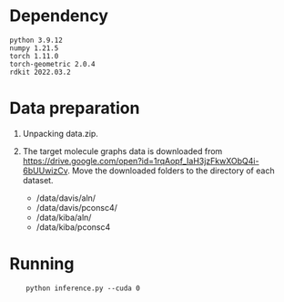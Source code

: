 # Dependency
    python 3.9.12
    numpy 1.21.5
    torch 1.11.0
    torch-geometric 2.0.4
    rdkit 2022.03.2

# Data preparation
1. Unpacking data.zip.
2. The target molecule graphs data is downloaded from https://drive.google.com/open?id=1rqAopf_IaH3jzFkwXObQ4i-6bUUwizCv. Move the downloaded folders to the directory of each dataset. 

    * /data/davis/aln/
    * /data/davis/pconsc4/
    * /data/kiba/aln/
    * /data/kiba/pconsc4

# Running
        python inference.py --cuda 0


